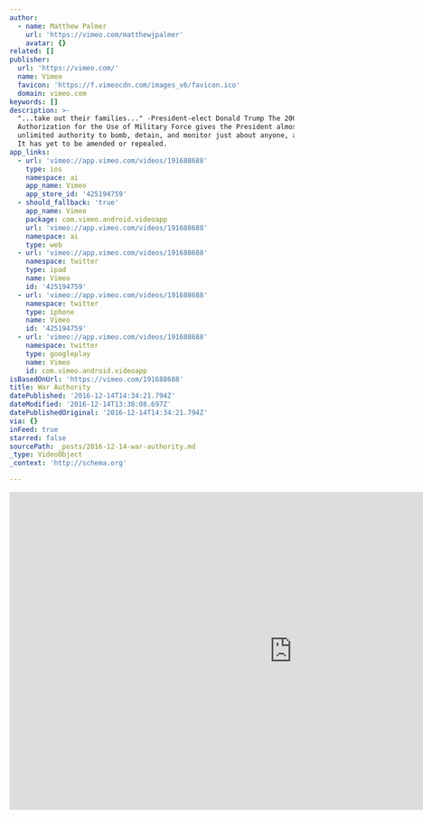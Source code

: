 ```yaml
---
author:
  - name: Matthew Palmer
    url: 'https://vimeo.com/matthewjpalmer'
    avatar: {}
related: []
publisher:
  url: 'https://vimeo.com/'
  name: Vimeo
  favicon: 'https://f.vimeocdn.com/images_v6/favicon.ico'
  domain: vimeo.com
keywords: []
description: >-
  "...take out their families..." -President-elect Donald Trump The 2001
  Authorization for the Use of Military Force gives the President almost
  unlimited authority to bomb, detain, and monitor just about anyone, anywhere.
  It has yet to be amended or repealed.
app_links:
  - url: 'vimeo://app.vimeo.com/videos/191688688'
    type: ios
    namespace: ai
    app_name: Vimeo
    app_store_id: '425194759'
  - should_fallback: 'true'
    app_name: Vimeo
    package: com.vimeo.android.videoapp
    url: 'vimeo://app.vimeo.com/videos/191688688'
    namespace: ai
    type: web
  - url: 'vimeo://app.vimeo.com/videos/191688688'
    namespace: twitter
    type: ipad
    name: Vimeo
    id: '425194759'
  - url: 'vimeo://app.vimeo.com/videos/191688688'
    namespace: twitter
    type: iphone
    name: Vimeo
    id: '425194759'
  - url: 'vimeo://app.vimeo.com/videos/191688688'
    namespace: twitter
    type: googleplay
    name: Vimeo
    id: com.vimeo.android.videoapp
isBasedOnUrl: 'https://vimeo.com/191688688'
title: War Authority
datePublished: '2016-12-14T14:34:21.794Z'
dateModified: '2016-12-14T13:38:08.697Z'
datePublishedOriginal: '2016-12-14T14:34:21.794Z'
via: {}
inFeed: true
starred: false
sourcePath: _posts/2016-12-14-war-authority.md
_type: VideoObject
_context: 'http://schema.org'

---
```

<iframe src="https://cdn.embedly.com/widgets/media.html?src=https%3A%2F%2Fplayer.vimeo.com%2Fvideo%2F191688688&amp;url=https%3A%2F%2Fvimeo.com%2F191688688&amp;image=https%3A%2F%2Fi.vimeocdn.com%2Fvideo%2F602803124_1280.jpg&amp;key=b7d04c9b404c499eba89ee7072e1c4f7&amp;type=text%2Fhtml&amp;schema=vimeo" width="1000" height="563" scrolling="no" frameborder="0" allowfullscreen="" style=""></iframe>